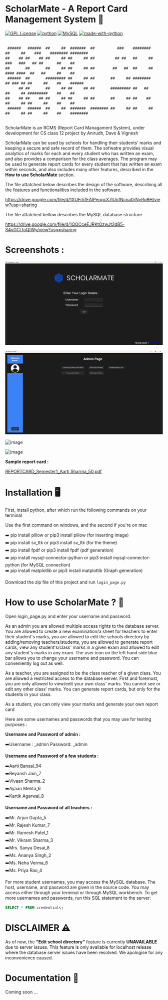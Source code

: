 # ScholarMate - A Report Card Management System 🏫
[![GPL License](https://badges.frapsoft.com/os/gpl/gpl.png?v=103)](https://opensource.org/licenses/GPL-3.0/)
[![python](https://img.shields.io/badge/Python-3.11.4-3776AB.svg?style=flat&logo=python&logoColor=yellow)](https://www.python.org)
[![MySQL](https://img.shields.io/badge/mysql-4479A1.svg?style=flat&logo=mysql&logoColor=black)](https://img.shields.io/badge/MySQL-4479A1.svg?style=for-the-badge&logo=MySQL&logoColor=white)
[![made-with-python](https://img.shields.io/badge/Made%20with-Python-1f425f.svg)](https://www.python.org/)

```

 ######   ######  ##     ##  #######  ##          ###    ########           ##     ##    ###    ######## ######## 
##    ## ##    ## ##     ## ##     ## ##         ## ##   ##     ##          ###   ###   ## ##      ##    ##       
##       ##       ##     ## ##     ## ##        ##   ##  ##     ##          #### ####  ##   ##     ##    ##       
 ######  ##       ######### ##     ## ##       ##     ## ########           ## ### ## ##     ##    ##    ######   
      ## ##       ##     ## ##     ## ##       ######### ##   ##            ##     ## #########    ##    ##       
##    ## ##    ## ##     ## ##     ## ##       ##     ## ##    ##           ##     ## ##     ##    ##    ##       
 ######   ######  ##     ##  #######  ######## ##     ## ##     ##          ##     ## ##     ##    ##    ######## 
                                                                                                                
```                                                                                                                
                                                                                                                
ScholarMate is an RCMS (Report Card Managament System), under development for CS class 12 project by Anirudh, Dave & Vignesh

ScholarMate can be used by schools for handling their students' marks and keeping a secure and safe record of them. The sofwatre provides visual analytics of marks for each and every student who has written an exam, and also provides a comparison for the class averages. The program may be used to generate report cards for every student that has written an exam within seconds, and also includes many other features, described in the **How to use ScholarMate** section.

The file attatched below describes the design of the software, describing all the features and functionalities included in the software.

https://drive.google.com/file/d/1XUFr5fEAIPeqqcX7lUnfNcna0rNyRoBH/view?usp=sharing

The file attatched bellow describes the MySQL database structure

https://drive.google.com/file/d/1QQCceEJRKtQzwJt2dB5-S4vGCiToQtWy/view?usp=sharing



# Screenshots : 

![alt text](image.png)

![alt text](image-1.png)

![image](https://github.com/user-attachments/assets/011f5dc0-c9dd-4524-a1c0-be1dc299254d)

![image](https://github.com/user-attachments/assets/4aa0783d-2d18-4b91-8886-53a07eb0263a)

**Sample report card :**

[REPORTCARD_Semester1_Aarti Sharma_50.pdf](https://github.com/user-attachments/files/17462897/REPORTCARD_Semester1_Aarti.Sharma_50.pdf)

# Installation 🖥️

First, install python, after which run the following commands on your terminal

Use the first command on windows, and the second if you're on mac

➡️ pip install pillow or pip3 install pillow (for inserting image)<br />
➡️ pip install sv_ttk or pip3 install sv_ttk (for the theme)<br />
➡️ pip install fpdf or pip3 install fpdf (pdf generation)<br />
➡️ pip install mysql-connector-python or pip3 install mysql-connector-python (for MySQL connection)<br />
➡️ pip install matplotlib or pip3 install matplotlib (Graph generation)

Download the zip file of this project and run ```login_page.py```

# How to use ScholarMate ? 👤

Open login_page.py and enter your username and password. 

As an admin you are allowed multiple access rights to the database server. You are allowed to create a new examination/a sheet for teachers to enter their student's marks, you are allowed to edit the schools directory by adding/removing teachers/students, you are allowed to generate report cards, view any student's/class' marks in a given exam and allowed to edit any student's marks in any exam. The user icon on the left hand side blue bar allows you to change your username and password. You can conveniently log out as well. 

As a teacher, you are assigned to be the class teacher of a given class. You are allowed a restricted access to the database server. First and foremost, you are only allowed to view/edit your own class' marks. You cannot see or edit any other class' marks. You can generate report cards, but only for the students in your class.

As a student, you can only view your marks and generate your own report card

Here are some usernames and passwords that you may use for testing purposes : 

**Username and Password of admin :** 

➡️Username : _admin Password: _admin

**Username and Password of a few students :**

➡️Aarti Bansal_94<br />
➡️Reyansh Jain_7<br />
➡️Vivaan Sharma_2<br />
➡️Ayaan Mehta_6<br />
➡️Kartik Agarwal_8<br />

**Username and Password of all teachers :** 

➡️Mr. Arjun Gupta_5<br />
➡️Mr. Rajesh Kumar_7<br />
➡️Mr. Ramesh Patel_1<br />
➡️Mr. Vikram Sharma_3<br />
➡️Mrs. Sanya Desai_8<br />
➡️Ms. Ananya Singh_2<br />
➡️Ms. Neha Verma_6<br />
➡️Ms. Priya Rao_4<br />

For more student usernames, you may access the MySQL database. The host, username, and password are given in the source code. You may access either through your terminal or through MySQL workbench. To get more usernames and passwords, run this SQL statement to the server: 

```SQL
SELECT * FROM credentials;
```

# DISCLAIMER ⚠️

As of now, the **"Edit school directory"** feature is currently **UNAVAILABLE** due to server issues. This feature is only available for localhost release where the database server issues have been resolved. We apologise for any inconvenience caused.

# Documentation 📃

Coming soon ...
